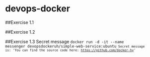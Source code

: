 # devops-docker

##Exercise 1.1

##Exercise 1.2

##Exercise 1.3 Secret message
<code>docker run -d -it --name messenger devopsdockeruh/simple-web-service:ubuntu<code>
Secret message is: 'You can find the source code here: https://github.com/docker-hy'
